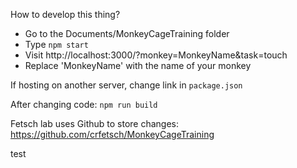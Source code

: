 How to develop this thing?
  - Go to the Documents/MonkeyCageTraining folder
  - Type `npm start`
  - Visit http://localhost:3000/?monkey=MonkeyName&task=touch
  - Replace 'MonkeyName' with the name of your monkey

If hosting on another server, change link in `package.json`

After changing code: `npm run build`

Fetsch lab uses Github to store changes:
https://github.com/crfetsch/MonkeyCageTraining

test
